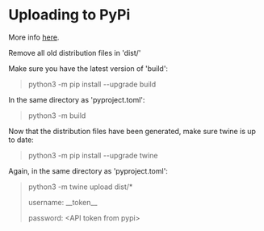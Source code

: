 # Uploading to PyPi

More info [here](https://packaging.python.org/en/latest/tutorials/packaging-projects/).

Remove all old distribution files in 'dist/'

Make sure you have the latest version of 'build':

> python3 -m pip install --upgrade build

In the same directory as 'pyproject.toml':

> python3 -m build

Now that the distribution files have been generated, make sure twine is up to date:

> python3 -m pip install --upgrade twine

Again, in the same directory as 'pyproject.toml':

> python3 -m twine upload dist/*
>
> username: \_\_token__
>
> password: \<API token from pypi>
